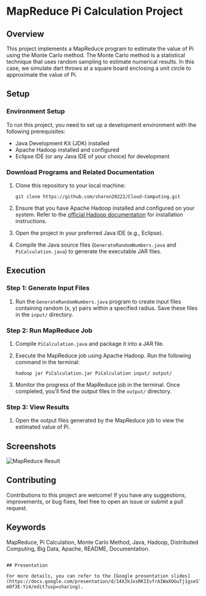 # MapReduce Pi Calculation Project

## Overview

This project implements a MapReduce program to estimate the value of Pi using the Monte Carlo method. The Monte Carlo method is a statistical technique that uses random sampling to estimate numerical results. In this case, we simulate dart throws at a square board enclosing a unit circle to approximate the value of Pi.

## Setup

### Environment Setup

To run this project, you need to set up a development environment with the following prerequisites:

- Java Development Kit (JDK) installed
- Apache Hadoop installed and configured
- Eclipse IDE (or any Java IDE of your choice) for development

### Download Programs and Related Documentation

1. Clone this repository to your local machine:
   ```
   git clone https://github.com/sharon20222/Cloud-Computing.git
   ```

2. Ensure that you have Apache Hadoop installed and configured on your system. Refer to the [official Hadoop documentation](https://hadoop.apache.org/docs/) for installation instructions.

3. Open the project in your preferred Java IDE (e.g., Eclipse).

4. Compile the Java source files (`GenerateRandomNumbers.java` and `PiCalculation.java`) to generate the executable JAR files.

## Execution

### Step 1: Generate Input Files

1. Run the `GenerateRandomNumbers.java` program to create input files containing random (x, y) pairs within a specified radius. Save these files in the `input/` directory.

### Step 2: Run MapReduce Job

1. Compile `PiCalculation.java` and package it into a JAR file.

2. Execute the MapReduce job using Apache Hadoop. Run the following command in the terminal:
   ```
   hadoop jar PiCalculation.jar PiCalculation input/ output/
   ```

3. Monitor the progress of the MapReduce job in the terminal. Once completed, you'll find the output files in the `output/` directory.

### Step 3: View Results

1. Open the output files generated by the MapReduce job to view the estimated value of Pi.

## Screenshots

![MapReduce Result](Images/image1.png)

## Contributing

Contributions to this project are welcome! If you have any suggestions, improvements, or bug fixes, feel free to open an issue or submit a pull request.

## Keywords

MapReduce, Pi Calculation, Monte Carlo Method, Java, Hadoop, Distributed Computing, Big Data, Apache, README, Documentation.
```

## Presentation

For more details, you can refer to the [Google presentation slides](https://docs.google.com/presentation/d/14XJkJxsRKIIvfrAIWaXOGuTj1gseSTgBM-mOf3E-Yi4/edit?usp=sharing).
